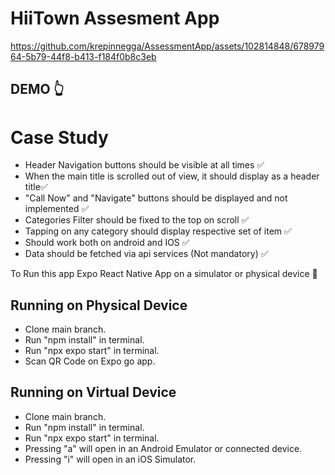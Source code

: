 <h1>HiiTown Assesment App</h1>


https://github.com/krepinnegga/AssessmentApp/assets/102814848/67897964-5b79-44f8-b413-f184f0b8c3eb


<h2>DEMO 👆</h2>

<h1>Case Study</h1>
<ul>
  <li>Header Navigation  buttons should be visible at all times ✅</li>
  <li>When the main title is scrolled out of view, it should display as a header title✅</li>
  <li>"Call Now" and "Navigate" buttons should be displayed and not implemented ✅</li>
  <li>Categories Filter should be fixed to the top on scroll ✅</li>
  <li>Tapping on any category should display respective set of item ✅</li>
   <li>Should work both on android and IOS ✅</li>
  <li>Data should be fetched via api services (Not mandatory) ✅</li>
</ul>


<p>To Run this app Expo React Native App on a simulator or physical device 📲</p>

<h2>Running on Physical Device</h2>
<ul>
  <li>Clone main branch.</li>
   <li>Run "npm install" in terminal.</li>
   <li>Run "npx expo start" in terminal.</li>
   <li>Scan QR Code on Expo go app.</li>
</ul>

<h2>Running on Virtual Device</h2>
<ul>
  <li>Clone main branch.</li>
   <li>Run "npm install" in terminal.</li>
   <li>Run "npx expo start" in terminal.</li>
   <li>Pressing "a" will open in an Android Emulator or connected device.</li>
  <li>Pressing "i" will open in an iOS Simulator.</li>    
</ul>


